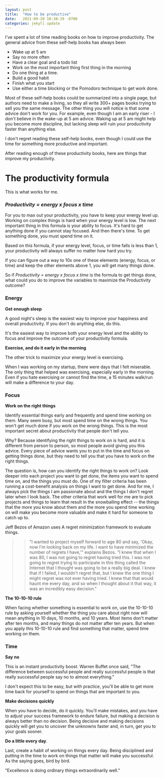 ```yaml
---
layout: post
title:  "How to be productive"
date:   2021-09-20 10:38:19 -0700
categories: jekyll update
---
```


I've spent a lot of time reading books on how to improve productivity.  The general advice from these self-help books has always been
- Wake up at 5 am
- Say no more often
- Have a clear goal and a todo list
- Work on the most important thing first thing in the morning 
- Do one thing at a time.
- Build a good habit
- Finish what you start
- Use either a time blocking or the Pomodoro technique to get work done.

Most of these self-help books could be summarized into a single page, but authors need to make a living, so they all write 300+ pages books trying to sell you the same message.  The other thing you will notice is that some advice don't work for you.  For example, even though I am an early riser - I don't believe in the wake-up at 5 am advice.  Waking up at 5 am might help you become more discipline, but lacking sleep will ruin your productivity faster than anything else. 

I don't regret reading these self-help books, even though I could use the time for something more productive and important. 

After reading enough of these productivity books, here are things that improve my productivity.

# The productivity formula

This is what works for me.

### *Productivity = energy x focus x time* 

For you to max out your productivity, you have to keep your energy level up.  Working on complex things is hard when your energy level is low.  The next important thing in this formula is your ability to focus.  It's hard to get anything done if you cannot stay focused.  And then there's time.  To get something done, you must spend time on it.  

Based on this formula, if your energy level, focus, or time falls is less than 1, your productivity will always suffer no matter how hard you try. 

If you can figure out a way to 10x one of these elements (energy, focus, or time) and keep the other elements above 1, you will get many things done. 

So if *Productivity = energy x focus x time* is the formula to get things done, what could you do to improve the variables to maximize the Productivity outcome?

### Energy

__Get enough sleep__

A good night's sleep is the easiest way to improve your happiness and overall productivity.  If you don't do anything else, do this.

It's the easiest way to improve both your energy level and the ability to focus and improve the outcome of your productivity formula. 

__Exercise, and do it early in the morning__

The other trick to maximize your energy level is exercising. 

When I was working on my startup, there were days that I felt miserable. The only thing that helped was exercising, especially early in the morning.  Even if you hate exercising or cannot find the time, a 15 minutes walk/run will make a difference to your day.  

### Focus

__Work on the right things__

Identify essential things early and frequently and spend time working on them.  Many seem busy, but most spend time on the wrong things.  You won't get much done if you work on the wrong things.  This is the most important secret about productivity that people don't tell you.  

Why? Because identifying the right things to work on is hard, and it is different from person to person, so most people avoid giving you this advice.  Every piece of advice wants you to put in the time and focus on getting things done, but they need to tell you that you have to work on the right things. 

The question is, how can you identify the right things to work on?  Look deeper into each project you want to get done, the items you want to spend time on, and the things you must do.  One of my filter criteria has been running a cost-benefit analysis on things I want to get done.  And for me, I always pick the things I am passionate about and the things I don't regret later when I look back.  The other criteria that work well for me are to pick projects and things to learn that result in the snowballing effect -- the things that the more you know about them and the more you spend time working on will make you become more valuable and make it hard for someone to catch up to. 

Jeff Bezos of Amazon uses A regret minimization framework to evaluate things.

>> "I wanted to project myself forward to age 80 and say, 'Okay, now I'm looking back on my life. I want to have minimized the number of regrets I have,'" explains Bezos. "I knew that when I was 80, I was not going to regret having tried this. I was not going to regret trying to participate in this thing called the Internet that I thought was going to be a really big deal. I knew that if I failed, I wouldn't regret that, but I knew the one thing I might regret was not ever having tried. I knew that that would haunt me every day, and so when I thought about it that way, it was an incredibly easy decision."

__The 10-10-10 rule__

When facing whether something is essential to work on, use the 10-10-10 rule by asking yourself whether the thing you care about right now will mean anything in 10 days, 10 months, and 10 years.  Most items don't matter after ten months, and many things do not matter after ten years.  But when you apply this 10-10-10 rule and find something that matter, spend time working on them.

### Time 

__Say no__

This is an instant productivity boost.  Warren Buffet once said, "The difference between successful people and really successful people is that really successful people say no to almost everything."

I don't expect this to be easy, but with practice, you'll be able to get more time back for yourself to spend on things that are important to you. 

__Make decisions quickly__

When you have to decide, do it quickly.  You’ll make mistakes, and you have to adjust your success framework to endure failure, but making a decision is always better than no decision.  Being decisive and making decisions quickly will get you to uncover the unknowns faster and, in turn, get you to your goals sooner. 

__Do a little every day__.

Last, create a habit of working on things every day.  Being disciplined and putting in the time to work on things that matter will make you successful.  As the saying goes, bird by bird.   

“Excellence is doing ordinary things extraordinarily well.”